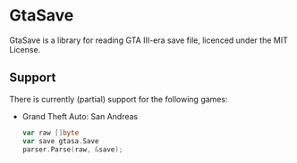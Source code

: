 GtaSave
=======

GtaSave is a library for reading GTA III-era save file, licenced under the MIT License.

## Support

There is currently (partial) support for the following games:

- Grand Theft Auto: San Andreas

  ```go
  var raw []byte
  var save gtasa.Save
  parser.Parse(raw, &save);
  ```
